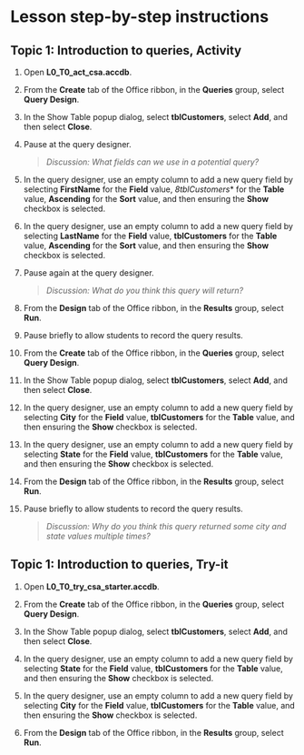 # Lesson step-by-step instructions

## Topic 1: Introduction to queries, Activity

1.	Open **L0_T0_act_csa.accdb**.

1.	From the **Create** tab of the Office ribbon, in the **Queries** group, select **Query Design**.

1.	In the Show Table popup dialog, select **tblCustomers**, select **Add**, and then select **Close**.

1.	Pause at the query designer.

    >   *Discussion: What fields can we use in a potential query?*

1.	In the query designer, use an empty column to add a new query field by selecting **FirstName** for the **Field** value, *8tblCustomers** for the **Table** value, **Ascending** for the **Sort** value, and then ensuring the **Show** checkbox is selected.

1.	In the query designer, use an empty column to add a new query field by selecting **LastName** for the **Field** value, **tblCustomers** for the **Table** value, **Ascending** for the **Sort** value, and then ensuring the **Show** checkbox is selected.

1.	Pause again at the query designer.

    >   *Discussion: What do you think this query will return?*

1.	From the **Design** tab of the Office ribbon, in the **Results** group, select **Run**.

1.	Pause briefly to allow students to record the query results.

1.	From the **Create** tab of the Office ribbon, in the **Queries** group, select **Query Design**.

1.	In the Show Table popup dialog, select **tblCustomers**, select **Add**, and then select **Close**.

1.	In the query designer, use an empty column to add a new query field by selecting **City** for the **Field** value, **tblCustomers** for the **Table** value, and then ensuring the **Show** checkbox is selected.

1.	In the query designer, use an empty column to add a new query field by selecting **State** for the **Field** value, **tblCustomers** for the **Table** value, and then ensuring the **Show** checkbox is selected.

1.	From the **Design** tab of the Office ribbon, in the **Results** group, select **Run**.

1.	Pause briefly to allow students to record the query results.

    >   *Discussion: Why do you think this query returned some city and state values multiple times?*

## Topic 1: Introduction to queries, Try-it

1.	Open **L0_T0_try_csa_starter.accdb**.

1.	From the **Create** tab of the Office ribbon, in the **Queries** group, select **Query Design**.

1.	In the Show Table popup dialog, select **tblCustomers**, select **Add**, and then select **Close**.

1.	In the query designer, use an empty column to add a new query field by selecting **State** for the **Field** value, **tblCustomers** for the **Table** value, and then ensuring the **Show** checkbox is selected.

1.	In the query designer, use an empty column to add a new query field by selecting **City** for the **Field** value, **tblCustomers** for the **Table** value, and then ensuring the **Show** checkbox is selected.

1.	From the **Design** tab of the Office ribbon, in the **Results** group, select **Run**.